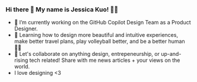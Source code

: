 ### Hi there 👋 My name is Jessica Kuo! 👩‍🎓

<!--
**jesskuo4/jesskuo4** is a ✨ _special_ ✨ repository because its `README.md` (this file) appears on your GitHub profile.

Here are some ideas to get you started:

- 🔭 I’m currently working on ...
- 🌱 I’m currently learning ...
- 👯 I’m looking to collaborate on ...
- 🤔 I’m looking for help with ...
- 💬 Ask me about ...
- 📫 How to reach me: ...
- 😄 Pronouns: ...
- ⚡ Fun fact: ...
-->

- 🔭 I’m currently working on the GitHub Copilot Design Team as a Product Designer.
- 🌱 Learning how to design more beautiful and intuitive experiences, make better travel plans, play volleyball better, and be a better human 🙆‍♀️
- 👯 Let's collaborate on anything design, entrepeneurship, or up-and-rising tech related! Share with me news articles + your views on the world.
- I love designing <3
